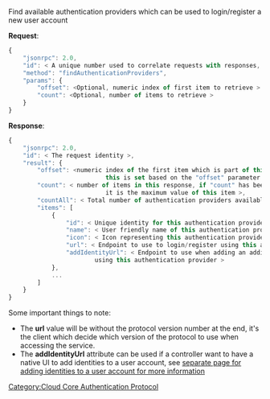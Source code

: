 Find available authentication providers which can be used to
login/register a new user account

**Request**:

``` javascript
{
    "jsonrpc": 2.0,
    "id": < A unique number used to correlate requests with responses, see JSON-RPC specification for more information >,
    "method": "findAuthenticationProviders",
    "params": {
        "offset": <Optional, numeric index of first item to retrieve >
        "count": <Optional, number of items to retrieve >
    }
}
```

**Response**:

``` javascript
{
    "jsonrpc": 2.0,
    "id": < The request identity >,
    "result": {
        "offset": <numeric index of the first item which is part of this response,
                           this is set based on the "offset" parameter provided in the request >
        "count": < number of items in this response, if "count" has been specified in request
                           it is the maximum value of this item >,
        "countAll": < Total number of authentication providers available >,
        "items": [
            {
                "id": < Unique identity for this authentication provider >,
                "name": < User friendly name of this authentication provider >,
                "icon": < Icon representing this authentication provider >,
                "url": < Endpoint to use to login/register using this authentication provider >,
                "addIdentityUrl": < Endpoint to use when adding an additional identity to an existing user
                        using this authentication provider >
            },
            ...
        ]
    }
}
```

Some important things to note:

  - The **url** value will be without the protocol version number at the
    end, it's the client which decide which version of the protocol to
    use when accessing the service.
  - The **addIdentityUrl** attribute can be used if a controller want to
    have a native UI to add identities to a user account, see [separate
    page for adding identities to a user account for more
    information](../Add_identity_to_user_account "wikilink")

[Category:Cloud Core Authentication
Protocol](Category:Cloud_Core_Authentication_Protocol "wikilink")

